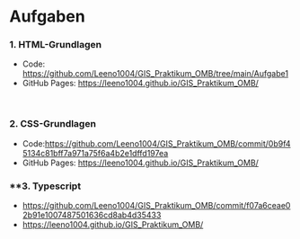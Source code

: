 # Aufgaben

### **1. HTML-Grundlagen**
 * Code: https://github.com/Leeno1004/GIS_Praktikum_OMB/tree/main/Aufgabe1
 * GitHub Pages: https://leeno1004.github.io/GIS_Praktikum_OMB/
 
</br> 

### **2. CSS-Grundlagen**
  * Code:https://github.com/Leeno1004/GIS_Praktikum_OMB/commit/0b9f45134c81bff7a971a75f6a4b2e1dffd197ea
  * GitHub Pages: https://leeno1004.github.io/GIS_Praktikum_OMB/

### **3. Typescript
  * https://github.com/Leeno1004/GIS_Praktikum_OMB/commit/f07a6ceae02b91e1007487501636cd8ab4d35433
  * https://leeno1004.github.io/GIS_Praktikum_OMB/

